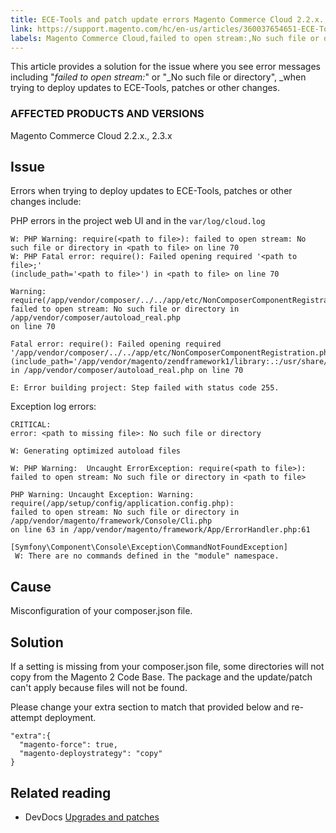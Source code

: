 ```yaml
---
title: ECE-Tools and patch update errors Magento Commerce Cloud 2.2.x., 2.3.x
link: https://support.magento.com/hc/en-us/articles/360037654651-ECE-Tools-and-patch-update-errors-Magento-Commerce-Cloud-2-2-x-2-3-x
labels: Magento Commerce Cloud,failed to open stream:,No such file or directory,updates to ECE-Tools,patches,2.3.x,2.2.x,how to,error message,composer.json
---
```


This article provides a solution for the issue where you see error messages including "_failed to open stream:_" or "_No such file or directory", _when trying to deploy updates to ECE-Tools, patches or other changes.

### AFFECTED PRODUCTS AND VERSIONS

Magento Commerce Cloud 2.2.x., 2.3.x

## Issue

Errors when trying to deploy updates to ECE-Tools, patches or other changes include:  
   
 PHP errors in the project web UI and in the `` var/log/cloud.log ``

<pre class="line-numbers"><code class="language-clike">W: PHP Warning: require(&lt;path to file>): failed to open stream: No such file or directory in &lt;path to file> on line 70
W: PHP Fatal error: require(): Failed opening required '&lt;path to file>;'
(include_path='&lt;path to file>') in &lt;path to file> on line 70

Warning: require(/app/vendor/composer/../../app/etc/NonComposerComponentRegistration.php):
failed to open stream: No such file or directory in /app/vendor/composer/autoload_real.php
on line 70

Fatal error: require(): Failed opening required '/app/vendor/composer/../../app/etc/NonComposerComponentRegistration.php'
(include_path='/app/vendor/magento/zendframework1/library:.:/usr/share/php')
in /app/vendor/composer/autoload_real.php on line 70

E: Error building project: Step failed with status code 255.</code></pre>

Exception log errors: 

<pre class="line-numbers"><code class="language-clike">CRITICAL:
error: &lt;path to missing file>: No such file or directory
</code></pre>

<pre class="line-numbers"><code class="language-clike">W: Generating optimized autoload files<br/>
W: PHP Warning:  Uncaught ErrorException: require(&lt;path to file>):
failed to open stream: No such file or directory in &lt;path to file></code></pre>

<pre class="line-numbers"><code class="language-clike">PHP Warning: Uncaught Exception: Warning: require(/app/setup/config/application.config.php):
failed to open stream: No such file or directory in /app/vendor/magento/framework/Console/Cli.php
on line 63 in /app/vendor/magento/framework/App/ErrorHandler.php:61
</code></pre>

<pre class="line-numbers"><code class="language-clike">[Symfony\Component\Console\Exception\CommandNotFoundException] 
 W: There are no commands defined in the "module" namespace.</code></pre>

## Cause

Misconfiguration of your composer.json file.

## Solution

If a setting is missing from your composer.json file, some directories will not copy from the Magento 2 Code Base. The package and the update/patch can't apply because files will not be found.

Please change your extra section to match that provided below and re-attempt deployment.

<pre class="line-numbers"><code class="language-clike">"extra":{
  "magento-force": true,
  "magento-deploystrategy": "copy"
}</code></pre>

## Related reading

* DevDocs [Upgrades and patches](https://devdocs.magento.com/guides/v2.3/cloud/project/project-upgrade-parent.html?itm_source=devdocs&amp;itm_medium=search_page&amp;itm_campaign=federated_search&amp;itm_term=update%20ece%20tools)